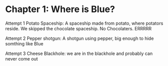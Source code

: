 # Chapter 1: Where is Blue?
Attempt 1 Potato Spaceship: A spaceship made from potato, where potators reside. We skipped the chocolate spaceship. No Chocolaters. ERRRRR

Attempt 2 Pepper shotgun: A shotgun using pepper, big enough to hide somthing like Blue

Attempt 3 Cheese Blackhole: we are in the blackhole and probably can never come out